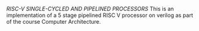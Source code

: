 *RISC-V SINGLE-CYCLED AND PIPELINED PROCESSORS*
This is an implementation of a 5 stage pipelined RISC V processor on verilog as part of the course Computer Architecture.
